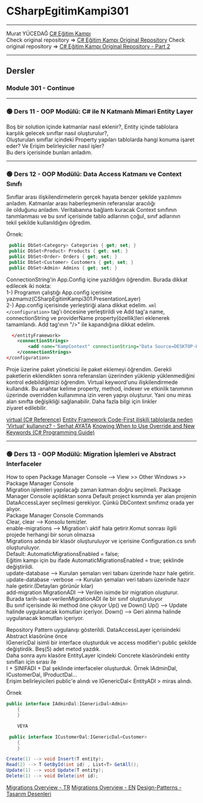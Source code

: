 # CSharpEgitimKampi301

---

Murat YÜCEDAĞ [C# Eğitim Kampı](https://www.youtube.com/playlist?list=PLKnjBHu2xXNPmFMvGKVHA_ijjrgUyNIXr)    
Check original repository => [C# Eğitim Kampı Original Repository](https://github.com/MuratYucedag/CSharpEgitimKampi)
Check original repository => [C# Eğitim Kampı Original Repository - Part 2](https://github.com/MuratYucedag/CSharpEgitimKampi301)

---



## Dersler
### Module 301 - Continue    
---    
### :green_circle: Ders 11 - OOP Modülü: C# ile N Katmanlı Mimari Entity Layer    
Boş bir solution içinde katmanlar nasıl eklenir?, Entity içinde tablolara karşılık gelecek sınıflar nasıl oluşturulur?,    
Oluşturulan sınıflar içindeki Property yapıları tablolarda hangi konuma işaret eder? Ve Erişim belirleyiciler nasıl işler?    
Bu ders içerisinde bunları anladım.     

---    
### :green_circle: Ders 12 - OOP Modülü: Data Access Katmanı ve Context Sınıfı    
Sınıflar arası ilişkilendirmelerin gerçek hayata benzer şekilde yazılımını anladım. Katmanlar arası haberleşmenin referanslar aracılığı    
ile olduğunu anladım. Veritabanına bağlantı kuracak Context sınıfının tanımlanması ve bu sınıf içerisinde tablo adlarının çoğul, sınıf adlarının     
tekil şekilde kullanıldığını öğredim.     

Örnek:    
```csharp
 public DbSet<Category> Categories { get; set; }
 public DbSet<Product> Products { get; set; }
 public DbSet<Order> Orders { get; set; }
 public DbSet<Customer> Customers { get; set; }
 public DbSet<Admin> Admins { get; set; }
```    

ConnectionString'in App.Config içine yazıldığını öğrendim. Burada dikkat edilecek iki nokta:    
1-) Programın çalıştığı App.config içerisine yazmamız(CSharpEgitimKampi301.PresentationLayer)    
2-) App.config içerisinde yerleştiriği alana dikkat edelim. 
```xml </configuration>``` tag'ı öncesine yerleştirildi ve Add tag'a name, connectionString ve providerName property(özellik)leri eklenerek tamamlandı.
Add tag'ının "/>" ile kapandığına dikkat edelim. 

```xml
  </entityFramework>
	<connectionStrings>
		<add name="KampContext" connectionString="Data Source=DESKTOP-HQRJD4Q\MSSQLSERVER01;initial Catalog=EgitimKampi301Db;integrated security=true" providerName="System.Data.SqlClient" />
	</connectionStrings>
</configuration>
```     

Proje üzerine paket yöneticisi ile paket eklemeyi öğrendim. Gerekli paketlerin eklendikten sonra referansları üzerinden yüklenip yüklenmediğini     
kontrol edebildiğimizi öğrendim. Virtual keyword'unu ilişkilendirmede kullandık. Bu anahtar kelime property, method, indexer ve etkinlik tanımının    
üzerinde overridden kullanımına izin veren yapıyı oluşturur. Yani onu miras alan sınıfta değişikliği sağlanabilir. Daha fazla bilgi için linkler     
ziyaret edilebilir.


[virtual (C# Reference)](https://learn.microsoft.com/en-us/dotnet/csharp/language-reference/keywords/virtual)
[Entity Framework Code-First ilişkili tablolarda neden ‘Virtual’ kullanırız? - Serhat AYATA](https://medium.com/@srhtayata/entity-framework-code-first-ili%C5%9Fkili-tablolarda-neden-virtual-kullan%C4%B1r%C4%B1z-2513de036592)
[Knowing When to Use Override and New Keywords (C# Programming Guide)](https://learn.microsoft.com/en-us/dotnet/csharp/programming-guide/classes-and-structs/knowing-when-to-use-override-and-new-keywords)

---    
### :green_circle: Ders 13 - OOP Modülü: Migration İşlemleri ve Abstract Interfaceler    
How to open Package Manager Console --> View >> Other Windows >> Package Manager Console     
Migration işlemleri yapılacağı zaman katman doğru seçilmeli. Package Manager Console açıldıktan sonra Default project kısmında yer alan projenin     
DataAccessLayer seçilmesi gerekiyor. Çünkü DbContext sınıfımız orada yer alıyor.    
Package Manager Console Commands      
Clear, clear --> Konsolu temizler.       
enable-migrations --> Migration'ı aktif hala getirir.Komut sonrası ilgili projede herhangi bir sorun olmazsa    
                      Migrations adında bir klasör oluşturuluyor ve içerisine Configuration.cs sınıfı oluşturuluyor.     
					  Default: AutomaticMigrationsEnabled = false;     
					  Eğitim kampı için bu ifade AutomaticMigrationsEnabled = true; şeklinde değiştirildi.     
update-database --> Kurulan şemaları veri tabanı üzerinde hazır hale getirir.     
update-database -verbose --> Kurulan şemaları veri tabanı üzerinde hazır hale getirir.(Detayları görünür kılar)     
add-migration MigrationADI --> Verilen isimde bir migration oluşturur.          
                               Burada tarih-saat-verilenMigrationADI ile bir sınıf oluşturuluyor      
							   Bu sınıf içerisinde iki method öne çıkıyor Up() ve Down() 
							   Up() --> Update halinde uygulanacak komutları içeriyor.
							   Down() --> Geri alınma halinde uygulanacak komutları içeriyor.      


Repository Pattern uygulanışı gösterildi. DataAccessLayer içerisindeki Abstract klasörüne önce     
IGenericDal isimli bir interface oluşturduk ve access modifier'ı public şekilde değiştirdik. Beş(5) adet metod yazdık.    
Daha sonra aynı klasöre EntityLayer içindeki Concrete klasöründeki entity sınıfları için sırası ile     
I + SINIFADI + Dal şeklinde interfaceler oluşturduk. Örnek IAdminDal, ICustomerDal, IProductDal...    
Erişim belirleyicileri public'e alındı ve IGenericDal< EntityADI > miras alındı.    

Örnek     
```csharp
public interface IAdminDal:IGenericDal<Admin>
    {
    }

	VEYA

 public interface ICustomerDal:IGenericDal<Customer>
    {
    }
```

```csharp
Create(1) --> void Insert(T entity);
Read(2) --> T GetById(int id) , List<T> GetAll();
Update(1) --> void Update(T entity);
Delete(1) --> void Delete(int id);
```     

[Migrations Overview - TR](https://learn.microsoft.com/tr-tr/ef/core/managing-schemas/migrations/?tabs=dotnet-core-cli)
[Migrations Overview - EN](https://learn.microsoft.com/en-us/ef/core/managing-schemas/migrations/?tabs=dotnet-core-cli)
[Design-Patterns - Tasarım Desenleri](https://refactoring.guru/design-patterns/structural-patterns)

					  

